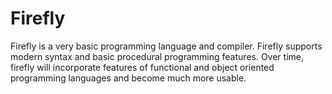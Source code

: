 # Firefly

Firefly is a very basic programming language and compiler. Firefly supports modern syntax and basic procedural programming features. Over time, firefly will incorporate features of functional and object oriented programming languages and become much more usable.